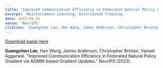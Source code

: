 ```yaml
---
title: "Improved Communication Efficiency in Federated Natural Policy Gradient via ADMM-based Gradient Updates"
excerpt: 'Reinforcement Learning, Distributed Training.'
date: 2023-09-21
venue: 'NeurIPS'
citation: 'Guangchen Lan, Han Wang, James Anderson, Christopher Brinton, Vaneet Aggarwal. &quot;Improved Communication Efficiency in Federated Natural Policy Gradient via ADMM-based Gradient Updates.&quot; <i>NeurIPS</i> (2023).'
---
```


[Download paper here](https://proceedings.neurips.cc/paper_files/paper/2023/hash/bc6a1f968f8b1dae3e880f3f723d7d46-Abstract-Conference.html)

**Guangchen Lan**, Han Wang, James Anderson, Christopher Brinton, Vaneet Aggarwal. "Improved Communication Efficiency in Federated Natural Policy Gradient via ADMM-based Gradient Updates." <i>NeurIPS</i> (2023).
